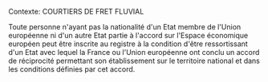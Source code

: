 Contexte: COURTIERS DE FRET FLUVIAL

Toute personne n'ayant pas la nationalité d'un Etat membre de l'Union européenne ni d'un autre Etat partie à l'accord sur l'Espace économique européen peut être inscrite au registre à la condition d'être ressortissant d'un Etat avec lequel la France ou l'Union européenne ont conclu un accord de réciprocité permettant son établissement sur le territoire national et dans les conditions définies par cet accord.